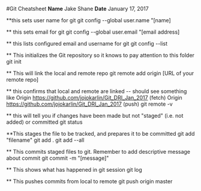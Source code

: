 #Git Cheatsheet
**Name** Jake Shane
**Date** January 17, 2017

**this sets user name for git
git config --global user.name "[name]

** this sets email for git
git config --global user.email "[email address]

** this lists configured email and username for git
git config --list

** This initializes the Git repository so it knows to pay attention to this folder
git init

** This will link the local and remote repo
git remote add origin [URL of your remote repo]

** this confirms that local and remote are linked -- should see something like Origin https://github.com/jojokarlin/Git_DRI_Jan_2017 (fetch)
Origin https://github.com/jojokarlin/Git_DRI_Jan_2017 (push)
git remote -v

** this will tell you if changes have been made but not "staged" (i.e. not added) or committed
git status

**This stages the file to be tracked, and prepares it to be committed
git add "filename"
git add .
git add --all

** This commits staged files to git. Remember to add descriptive message about commit
git commit -m "[message]"

** This shows what has happened in git session
git log

** This pushes commits from local to remote
git push origin master
